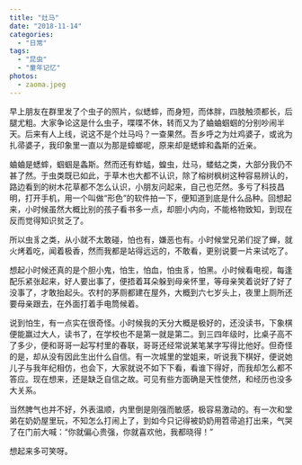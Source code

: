 ```yaml
---
title: "灶马"
date: "2018-11-14"
categories: 
  - "日常"
tags: 
  - "昆虫"
  - "童年记忆"
photos:
  - zaoma.jpeg
---
```

早上朋友在群里发了个虫子的照片，似蟋蟀，而身短，而体胖，四肢触须都长，后腿尤粗。大家争论这是什么虫子，喋喋不休，转而又为了蛐蛐蝈蝈的分别吵闹半天。后来有人上线，说这不是个灶马吗？一查果然。吾乡呼之为灶鸡婆子，或讹为扎帚婆子，我印象里一直以为那是蟑螂呢，原来却是蟋蟀和螽斯的近亲。

蛐蛐是蟋蟀，蝈蝈是螽斯。然而还有蚱蜢，蝗虫，灶马，蝼蛄之类，大部分我仍不甚了然。于虫类既已如此，于草木也大都不认识，除了榕树枫树这种容易辨认的，路边看到的树木花草都不怎么认识，小朋友问起来，自己也茫然。多亏了科技昌明，打开手机，用一个叫做“形色”的软件拍一下，便知道到底是什么品种。回想起来，小时候虽然大概比别的孩子看书多一点，却胆小内向，不能格物致知，到现在反而觉得知识贫乏了。

所以虫豸之类，从小就不太敢碰，怕也有，嫌恶也有。小时候堂兄弟们捉了蝉，就火烤着吃，闻着极香，然而我都是站得远远的，不敢看，更别说要一片来试吃了。

想起小时候还真的是个胆小鬼，怕生，怕血，怕虫豸，怕黑。小时候看电视，每逢配乐紧张起来，好人要出事了，便捂着耳朵躲到母亲怀里，等母亲笑着说好了好了没事了，才敢抬起头。农村的茅厕都建在屋外，大概到六七岁头上，夜里上厕所还要母亲跟去，在外面打着手电筒候着。

说到怕生，有一点实在很奇怪。小时候我的天分大概是极好的，还没读书，下象棋便能赢过大人，读书了，在学校也不是第一就是第二。到三四年级时，比桌子高不了多少，便和哥哥一起写村里的春联，哥哥还经常说某笔某字写得比他好。但奇怪的是，却从没有因此生出什么自信。有一次城里的堂姐来，听说我下棋好，便说她儿子与我年纪相仿，也会下，大家就说不如下下看，看谁下得好，而我却怎么都不答应。现在想来，还是缺乏自信之故。可见有些方面确是天性使然，和经历也没多大关系。

当然脾气也并不好，外表温顺，内里倒是刚强而敏感，极容易激动的。有一次和堂弟在奶奶屋里玩，不知怎么打闹上了，到如今只记得被奶奶用笤帚追打出来，气哭了在门前大喊：“你就偏心贵强，你就喜欢他，我都晓得！”

想起来多可笑呀。
